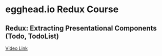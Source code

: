 # egghead.io Redux Course

## Redux: Extracting Presentational Components (Todo, TodoList)

[Video Link](https://egghead.io/lessons/javascript-redux-extracting-presentational-components-todo-todolist)